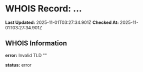 # WHOIS Record: ...

**Last Updated:** 2025-11-01T03:27:34.901Z
**Checked At:** 2025-11-01T03:27:34.901Z

## WHOIS Information

**error:** Invalid TLD ""

**status:** error


